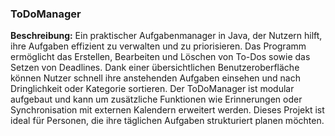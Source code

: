 ### ToDoManager

**Beschreibung:** Ein praktischer Aufgabenmanager in Java, der Nutzern hilft, ihre Aufgaben effizient zu verwalten und zu priorisieren. Das Programm ermöglicht das Erstellen, Bearbeiten und Löschen von To-Dos sowie das Setzen von Deadlines. Dank einer übersichtlichen Benutzeroberfläche können Nutzer schnell ihre anstehenden Aufgaben einsehen und nach Dringlichkeit oder Kategorie sortieren. Der ToDoManager ist modular aufgebaut und kann um zusätzliche Funktionen wie Erinnerungen oder Synchronisation mit externen Kalendern erweitert werden. Dieses Projekt ist ideal für Personen, die ihre täglichen Aufgaben strukturiert planen möchten.

